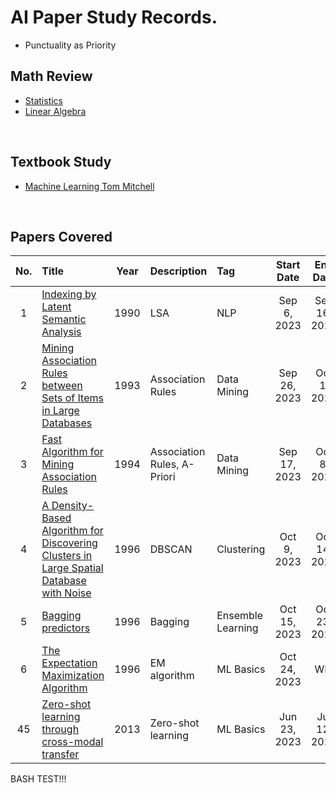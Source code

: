 # AI Paper Study Records.
* Punctuality as Priority

## Math Review
* [Statistics](./math/statistics/main.md)
* [Linear Algebra](./math/linear_algebra/main.md)

<br>

## Textbook Study
* [Machine Learning Tom Mitchell](text_books/ml_tom_mitchell/main.md)

<br>

## Papers Covered
|No.|Title|Year|Description|Tag|Start Date|End Date|
|:-:|:----|:--:|:----------|:--|:--------:|:------:|
|  1|[Indexing by Latent Semantic Analysis](./paper_study/0020_lsa/note.md)|1990|LSA|NLP|Sep 6, 2023|Sep 16, 2023|
|  2|[Mining Association Rules between Sets of Items in Large Databases](./paper_study/0031_mining_asso/note.md)|1993|Association Rules|Data Mining|Sep 26, 2023|Oct 1, 2023|
|  3|[Fast Algorithm for Mining Association Rules](./paper_study/0030_fast_mining/note.md)|1994|Association Rules, A-Priori|Data Mining|Sep 17, 2023|Oct 8, 2023|
|  4|[A Density-Based Algorithm for Discovering Clusters in Large Spatial Database with Noise](./paper_study/0040_density_based_algo/note.md)|1996|DBSCAN|Clustering|Oct 9, 2023|Oct 14, 2023|
|  5|[Bagging predictors](./paper_study/0050_bagging_predictiors/note.md)|1996|Bagging|Ensemble Learning|Oct 15, 2023|Oct 23, 2023|
|  6|[The Expectation Maximization Algorithm](./paper_study/0060_expectation_max/note.md)|1996|EM algorithm|ML Basics|Oct 24, 2023|WIP|
| 45|[Zero-shot learning through cross-modal transfer](./paper_study/0010_zero_shot_learning.md/note.md)|2013|Zero-shot learning|ML Basics|Jun 23, 2023|Jul 12, 2023|

BASH TEST!!!